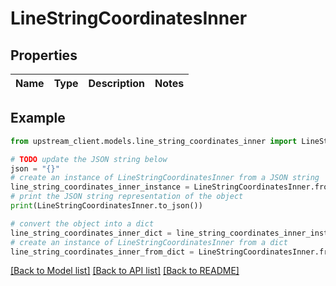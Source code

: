 # LineStringCoordinatesInner


## Properties

Name | Type | Description | Notes
------------ | ------------- | ------------- | -------------

## Example

```python
from upstream_client.models.line_string_coordinates_inner import LineStringCoordinatesInner

# TODO update the JSON string below
json = "{}"
# create an instance of LineStringCoordinatesInner from a JSON string
line_string_coordinates_inner_instance = LineStringCoordinatesInner.from_json(json)
# print the JSON string representation of the object
print(LineStringCoordinatesInner.to_json())

# convert the object into a dict
line_string_coordinates_inner_dict = line_string_coordinates_inner_instance.to_dict()
# create an instance of LineStringCoordinatesInner from a dict
line_string_coordinates_inner_from_dict = LineStringCoordinatesInner.from_dict(line_string_coordinates_inner_dict)
```
[[Back to Model list]](../README.md#documentation-for-models) [[Back to API list]](../README.md#documentation-for-api-endpoints) [[Back to README]](../README.md)


